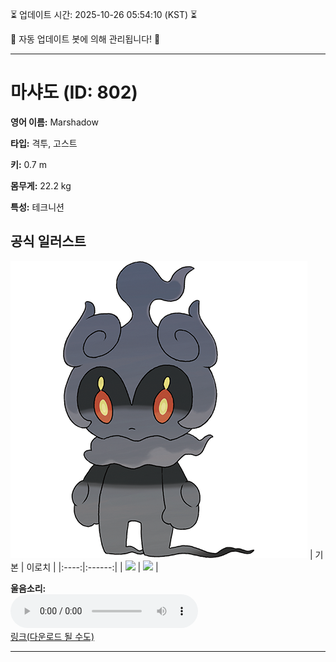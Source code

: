 
⏳ 업데이트 시간: 2025-10-26 05:54:10 (KST) ⏳

🤖 자동 업데이트 봇에 의해 관리됩니다! 🤖

---

# 마샤도 (ID: 802)
**영어 이름:** Marshadow

**타입:** 격투, 고스트

**키:** 0.7 m

**몸무게:** 22.2 kg

**특성:** 테크니션

## 공식 일러스트
![](https://raw.githubusercontent.com/PokeAPI/sprites/master/sprites/pokemon/other/official-artwork/802.png)
| 기본 | 이로치 |
|:----:|:------:|
| <img src="http://play.pokemonshowdown.com/sprites/ani/marshadow.gif" width="200"> | <img src="http://play.pokemonshowdown.com/sprites/ani-shiny/marshadow.gif" width="200"> |

**울음소리:**<br><audio controls src="https://raw.githubusercontent.com/PokeAPI/cries/main/cries/pokemon/latest/802.ogg"></audio><br> [링크(다운로드 될 수도)](https://raw.githubusercontent.com/PokeAPI/cries/main/cries/pokemon/latest/802.ogg)


---
